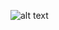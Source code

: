 ![alt text](https://i1.wp.com/s3.amazonaws.com/production-wordpress-assets/blog/wp-content/uploads/2016/11/23155646/RAD.png?fit=500%2C270&ssl=1)
